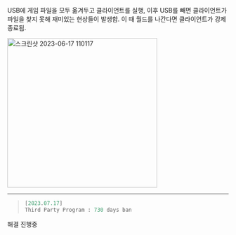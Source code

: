 USB에 게임 파일을 모두 옮겨두고 클라이언트를 실행, 이후 USB를 빼면 클라이언트가 파일을 찾지 못해 재미있는 현상들이 발생함. 이 때 월드를 나간다면 클라이언트가 강제 종료됨.

<img width="341" alt="스크린샷 2023-06-17 110117" src="https://github.com/CharmStrange/Snippet/assets/105769152/fb08f9a3-0254-47ec-ae8e-8ac0eb568d2c">

---
>``` lisp
>[2023.07.17]
>Third Party Program : 730 days ban
>```
해결 진행중
